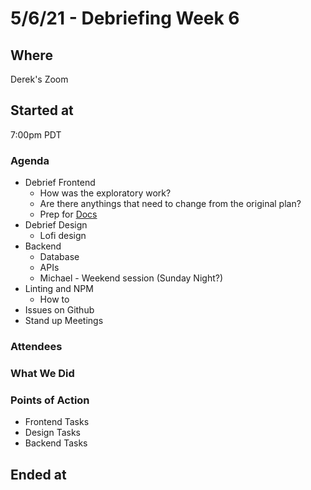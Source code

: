 # 5/6/21 - Debriefing Week 6

## Where
Derek's Zoom

## Started at
7:00pm PDT

### Agenda
- Debrief Frontend
  - How was the exploratory work?
  - Are there anythings that need to change from the original plan?
  - Prep for [Docs](https://devhints.io/jsdoc)
- Debrief Design
  - Lofi design
- Backend
  - Database
  - APIs
  - Michael - Weekend session (Sunday Night?)
- Linting and NPM
  - How to
- Issues on Github
- Stand up Meetings 

### Attendees

### What We Did

### Points of Action
- Frontend Tasks
- Design Tasks
- Backend Tasks

## Ended at
